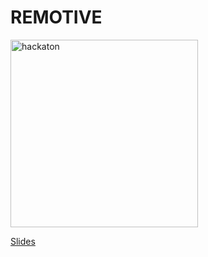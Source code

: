 # REMOTIVE

<img src="doc/image.png" alt="hackaton" height="300" />

[Slides](https://github.com/droidconit2016hackathon/ble-udoo-iot/blob/master/doc/droidconit2016slides.pdf)
